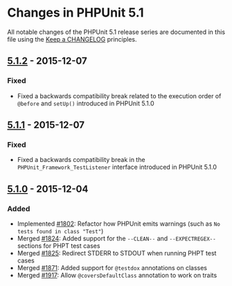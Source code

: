 # Changes in PHPUnit 5.1

All notable changes of the PHPUnit 5.1 release series are documented in this file using the [Keep a CHANGELOG](http://keepachangelog.com/) principles.

## [5.1.2] - 2015-12-07

### Fixed

* Fixed a backwards compatibility break related to the execution order of `@before` and `setUp()` introduced in PHPUnit 5.1.0

## [5.1.1] - 2015-12-07

### Fixed

* Fixed a backwards compatibility break in the `PHPUnit_Framework_TestListener` interface introduced in PHPUnit 5.1.0

## [5.1.0] - 2015-12-04

### Added

* Implemented [#1802](https://github.com/sebastianbergmann/phpunit/issues/1802): Refactor how PHPUnit emits warnings (such as `No tests found in class "Test"`)
* Merged [#1824](https://github.com/sebastianbergmann/phpunit/issues/1824): Added support for the `--CLEAN--` and `--EXPECTREGEX--` sections for PHPT test cases
* Merged [#1825](https://github.com/sebastianbergmann/phpunit/issues/1825): Redirect STDERR to STDOUT when running PHPT test cases
* Merged [#1871](https://github.com/sebastianbergmann/phpunit/issues/1871): Added support for `@testdox` annotations on classes
* Merged [#1917](https://github.com/sebastianbergmann/phpunit/issues/1917): Allow `@coversDefaultClass` annotation to work on traits

[5.1.2]: https://github.com/sebastianbergmann/phpunit/compare/5.1.1...5.1.2
[5.1.1]: https://github.com/sebastianbergmann/phpunit/compare/5.1.0...5.1.1
[5.1.0]: https://github.com/sebastianbergmann/phpunit/compare/5.0...5.1.0

